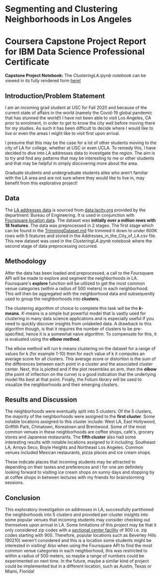 # Segmenting and Clustering Neighborhoods in Los Angeles
# Coursera Capstone Project Report for IBM Data Science Professional Certificate

**Capstone Project Notebook:** The *ClusteringLA.ipynb notebook* can be viewed in its fully rendered form [here!](https://nbviewer.jupyter.org/github/WeyinmiA/Coursera_Capstone/blob/master/Capstone%20Project-%20Clustering%20LA/ClusteringLA.ipynb)

## Introduction/Problem Statement
I am an incoming grad student at USC for Fall 2020 and because of the current state of affairs in the world (namely the Covid-19 global pandemic that has stunned the world!) I have not been able to visit Los Angeles, CA prior to enrolment, in order to get to know the city well before moving there for my studies. As such it has been difficult to decide where I would like to live or even the areas I might like to visit first upon arrival. 

I presume that this may be the case for a lot of other students moving to the city of LA for college, whether at USC or even UCLA. To remedy this, I have decided to dive into LA addresses data to investigate the region. The aim is to try and find any patterns that may be interesting to me or other students and that may be helpful in simply discovering more about the area.

Graduate students and undergraduate students alike who aren’t familiar with the LA area and are not sure where they would like to live in, may benefit from this explorative project!

## Data
The [LA addresses data](https://catalog.data.gov/dataset/addresses-in-the-city-of-los-angeles) is sourced from [data.lacity.org](data.lacity.org) provided by the department: Bureau of Engineering. It is used in conjunction with [Foursquare location data](https://foursquare.com). The dataset was **initially over a million rows with 18 features**. The data was preprocessed in 2 stages. The first stage which can be found in the [TrimmingDataset.md](https://github.com/WeyinmiA/Coursera_Capstone/blob/master/Capstone%20Project-%20Clustering%20LA/TrimmingDataset.md) file trimmed it down to under 600K rows with 5 features and stored in the Addresses_in_the_City_of_LA.csv file. This new dataset was used in the *ClusteringLA.ipynb notebook* where the second stage of data preprocessing occurred.

## Methodology
After the data has been loaded and preprocessed, a call to the Foursquare API will be made to explore and segment the neighborhoods in LA. Foursquare's **explore** function will be utilized to get the most common venue categories (within a radius of 500 meters) in each neighborhood. This will then be aggregated with the neighborhood data and subsequently used to group the neighborhoods into **clusters**.

The clustering algorithm of choice to complete this task will be the ***k*-means**. *K*-means is a simple but powerful model that is vastly used for clustering in many data science applications and is especially useful if you need to quickly discover insights from unlabeled data. A drawback to this algorithm though, is that it requires the number of clusters to be pre-specified, hence it is a somewhat naive algorithm. To compensate for this, it is evaluated using the **elbow method**.

The elbow method will run k-means clustering on the dataset for a range of values for k (for example 1-10) then for each value of k it computes an average score for all clusters. This average score or distortion is the sum of the differences between each point in a cluster and the associated cluster center. Next, this is plotted and if the plot resembles an arm, then the **elbow** (the point of inflection on the curve) is a good indication that the underlying model fits best at that point.  Finally, the Folium library will be used to visualize the neighborhoods and their emerging clusters.

## Results and Discussion
The neighborhoods were eventually split into 5 clusters. Of the 5 clusters, the majority of the neighborhoods were assigned to the **first cluster**. Some notable locations assigned to this cluster include: West LA, East Hollywood, Griffith Park, Chinatown, Koreatown and Brentwood. Some of the most common venues in these neighborhoods are coffee shops, café's, grocery stores and Japanese restaurants. The **fifth cluster** also had some interesting results with notable locations assigned to it including: Southeast LA, Arroyo Seco, Boyle Heights and Northeast Los Angeles. Common venues included Mexican restaurants, pizza places and ice cream shops.

These indicate places that incoming students may be attracted to depending on their tastes and preferences and I for one am definitely looking forward to visiting ice cream shops on sunny days and stopping by at coffee shops in between lectures with my friends for brainstorming sessions.

## Conclusion
This exploratory investigation on addresses in LA, successfully partitioned the neighborhoods into 5 clusters and provided per-cluster insights into some popular venues that incoming students may consider checking out themselves upon arrival in LA. Some limitations of this project may be that it only considered zip codes with a [sectional center facility](https://en.wikipedia.org/wiki/ZIP_Code#Structure_and_allocation) of 900 i.e. zip codes starting with 900. Therefore, popular locations such as Beverley Hills (90210) weren't considered and this is a location some students might be interested in visiting! Also when using the Foursquare API to find the most common venue categories in each neighborhood, this was restricted to within a radius of 500 meters, so maybe a range of numbers could be experimented on next time. In the future, maybe a similar kind of project could be implemented but in a different location, such as Austin, Texas or Miami, Florida!

